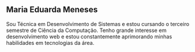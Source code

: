 ## Maria Eduarda Meneses

Sou Técnica em Desenvolvimento de Sistemas e estou cursando o terceiro semestre de Ciência da Computação. Tenho grande interesse em desenvolvimento web e estou constantemente aprimorando minhas habilidades em tecnologias da área.
